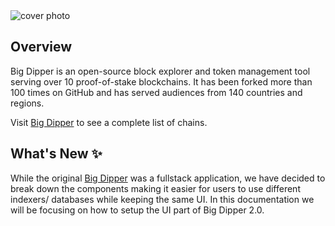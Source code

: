 <img :src="$withBase('/assets/cover.png')" alt="cover photo">

## Overview
Big Dipper is an open-source block explorer and token management tool serving over 10 proof-of-stake blockchains. It has been forked more than 100 times on GitHub and has served audiences from 140 countries and regions.

Visit [Big Dipper](https://bigdipper.live/) to see a complete list of chains.

## What's New ✨
While the original [Big Dipper](https://github.com/forbole/big-dipper) was a fullstack application, we have decided to break down the components making it easier for users to use different indexers/ databases while keeping the same UI. In this documentation we will be focusing on how to setup the UI part of Big Dipper 2.0.
